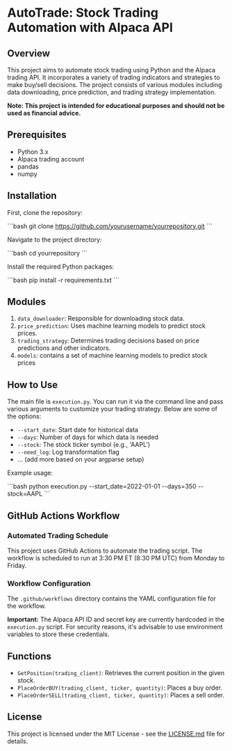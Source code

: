 # AutoTrade: Stock Trading Automation with Alpaca API

## Overview

This project aims to automate stock trading using Python and the Alpaca trading API. It incorporates a variety of trading indicators and strategies to make buy/sell decisions. The project consists of various modules including data downloading, price prediction, and trading strategy implementation.

**Note: This project is intended for educational purposes and should not be used as financial advice.**

## Prerequisites

- Python 3.x
- Alpaca trading account
- pandas
- numpy

## Installation

First, clone the repository:

\`\`\`bash
git clone https://github.com/yourusername/yourrepository.git
\`\`\`

Navigate to the project directory:

\`\`\`bash
cd yourrepository
\`\`\`

Install the required Python packages:

\`\`\`bash
pip install -r requirements.txt
\`\`\`

## Modules

1. `data_downloader`: Responsible for downloading stock data.
2. `price_prediction`: Uses machine learning models to predict stock prices.
3. `trading_strategy`: Determines trading decisions based on price predictions and other indicators.
4. `models`: contains a set of machine learning models to predict stock prices

## How to Use

The main file is `execution.py`. You can run it via the command line and pass various arguments to customize your trading strategy. Below are some of the options:

- `--start_date`: Start date for historical data
- `--days`: Number of days for which data is needed
- `--stock`: The stock ticker symbol (e.g., 'AAPL')
- `--need_log`: Log transformation flag
- ... (add more based on your argparse setup)

Example usage:

\`\`\`bash
python execution.py --start_date=2022-01-01 --days=350 --stock=AAPL
\`\`\`

## GitHub Actions Workflow

### Automated Trading Schedule

This project uses GitHub Actions to automate the trading script. The workflow is scheduled to run at 3:30 PM ET (8:30 PM UTC) from Monday to Friday.

### Workflow Configuration

The `.github/workflows` directory contains the YAML configuration file for the workflow.

**Important:** The Alpaca API ID and secret key are currently hardcoded in the `execution.py` script. For security reasons, it's advisable to use environment variables to store these credentials.

## Functions

- `GetPosition(trading_client)`: Retrieves the current position in the given stock.
- `PlaceOrderBUY(trading_client, ticker, quantity)`: Places a buy order.
- `PlaceOrderSELL(trading_client, ticker, quantity)`: Places a sell order.

## License

This project is licensed under the MIT License - see the [LICENSE.md](LICENSE.md) file for details.
